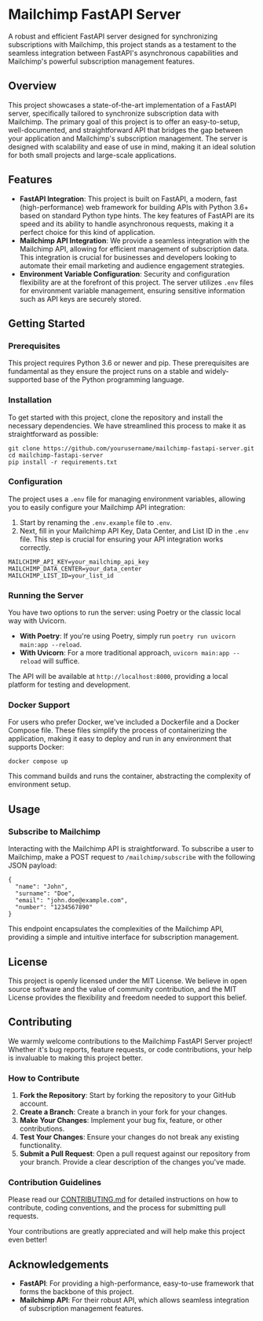 # Mailchimp FastAPI Server

A robust and efficient FastAPI server designed for synchronizing subscriptions with Mailchimp, this project stands as a testament to the seamless integration between FastAPI's asynchronous capabilities and Mailchimp's powerful subscription management features.

## Overview

This project showcases a state-of-the-art implementation of a FastAPI server, specifically tailored to synchronize subscription data with Mailchimp. The primary goal of this project is to offer an easy-to-setup, well-documented, and straightforward API that bridges the gap between your application and Mailchimp's subscription management. The server is designed with scalability and ease of use in mind, making it an ideal solution for both small projects and large-scale applications.

## Features

- **FastAPI Integration**: This project is built on FastAPI, a modern, fast (high-performance) web framework for building APIs with Python 3.6+ based on standard Python type hints. The key features of FastAPI are its speed and its ability to handle asynchronous requests, making it a perfect choice for this kind of application.
- **Mailchimp API Integration**: We provide a seamless integration with the Mailchimp API, allowing for efficient management of subscription data. This integration is crucial for businesses and developers looking to automate their email marketing and audience engagement strategies.
- **Environment Variable Configuration**: Security and configuration flexibility are at the forefront of this project. The server utilizes `.env` files for environment variable management, ensuring sensitive information such as API keys are securely stored.

## Getting Started

### Prerequisites

This project requires Python 3.6 or newer and pip. These prerequisites are fundamental as they ensure the project runs on a stable and widely-supported base of the Python programming language.

### Installation

To get started with this project, clone the repository and install the necessary dependencies. We have streamlined this process to make it as straightforward as possible:

```
git clone https://github.com/yourusername/mailchimp-fastapi-server.git
cd mailchimp-fastapi-server
pip install -r requirements.txt
```

### Configuration

The project uses a `.env` file for managing environment variables, allowing you to easily configure your Mailchimp API integration:

1. Start by renaming the `.env.example` file to `.env`.
2. Next, fill in your Mailchimp API Key, Data Center, and List ID in the `.env` file. This step is crucial for ensuring your API integration works correctly.

```
MAILCHIMP_API_KEY=your_mailchimp_api_key
MAILCHIMP_DATA_CENTER=your_data_center
MAILCHIMP_LIST_ID=your_list_id
```

### Running the Server

You have two options to run the server: using Poetry or the classic local way with Uvicorn.

- **With Poetry**: If you're using Poetry, simply run `poetry run uvicorn main:app --reload`.
- **With Uvicorn**: For a more traditional approach, `uvicorn main:app --reload` will suffice.

The API will be available at `http://localhost:8000`, providing a local platform for testing and development.

### Docker Support

For users who prefer Docker, we've included a Dockerfile and a Docker Compose file. These files simplify the process of containerizing the application, making it easy to deploy and run in any environment that supports Docker:

```
docker compose up
```

This command builds and runs the container, abstracting the complexity of environment setup.

## Usage

### Subscribe to Mailchimp

Interacting with the Mailchimp API is straightforward. To subscribe a user to Mailchimp, make a POST request to `/mailchimp/subscribe` with the following JSON payload:

```
{
  "name": "John",
  "surname": "Doe",
  "email": "john.doe@example.com",
  "number": "1234567890"
}
```

This endpoint encapsulates the complexities of the Mailchimp API, providing a simple and intuitive interface for subscription management.

## License

This project is openly licensed under the MIT License. We believe in open source software and the value of community contribution, and the MIT License provides the flexibility and freedom needed to support this belief.

## Contributing

We warmly welcome contributions to the Mailchimp FastAPI Server project! Whether it's bug reports, feature requests, or code contributions, your help is invaluable to making this project better.

### How to Contribute

1. **Fork the Repository**: Start by forking the repository to your GitHub account.
2. **Create a Branch**: Create a branch in your fork for your changes.
3. **Make Your Changes**: Implement your bug fix, feature, or other contributions.
4. **Test Your Changes**: Ensure your changes do not break any existing functionality.
5. **Submit a Pull Request**: Open a pull request against our repository from your branch. Provide a clear description of the changes you've made.

### Contribution Guidelines

Please read our [CONTRIBUTING.md](CONTRIBUTING.md) for detailed instructions on how to contribute, coding conventions, and the process for submitting pull requests.

Your contributions are greatly appreciated and will help make this project even better!

## Acknowledgements

- **FastAPI**: For providing a high-performance, easy-to-use framework that forms the backbone of this project.
- **Mailchimp API**: For their robust API, which allows seamless integration of subscription management features.
